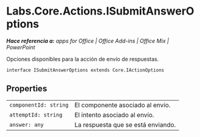 
# Labs.Core.Actions.ISubmitAnswerOptions

 _**Hace referencia a:** apps for Office | Office Add-ins | Office Mix | PowerPoint_

Opciones disponibles para la acción de envío de respuestas.

```
interface ISubmitAnswerOptions extends Core.IActionOptions
```


## Properties


|||
|:-----|:-----|
| `componentId: string`|El componente asociado al envío.|
| `attemptId: string`|El intento asociado al envío.|
| `answer: any`|La respuesta que se está enviando.|
